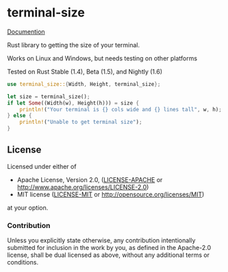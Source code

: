 terminal-size
=============


[Documention](https://eminence.github.io/terminal-size/doc/terminal_size/index.html)


Rust library to getting the size of your terminal.

Works on Linux and Windows, but needs testing on other platforms

Tested on Rust Stable (1.4), Beta (1.5), and Nightly (1.6)

```rust
use terminal_size::{Width, Height, terminal_size};

let size = terminal_size();
if let Some((Width(w), Height(h))) = size {
    println!("Your terminal is {} cols wide and {} lines tall", w, h);
} else {
    println!("Unable to get terminal size");
}
```

## License

Licensed under either of

 * Apache License, Version 2.0, ([LICENSE-APACHE](LICENSE-APACHE) or http://www.apache.org/licenses/LICENSE-2.0)
 * MIT license ([LICENSE-MIT](LICENSE-MIT) or http://opensource.org/licenses/MIT)

at your option.

### Contribution

Unless you explicitly state otherwise, any contribution intentionally
submitted for inclusion in the work by you, as defined in the Apache-2.0
license, shall be dual licensed as above, without any additional terms or
conditions.

